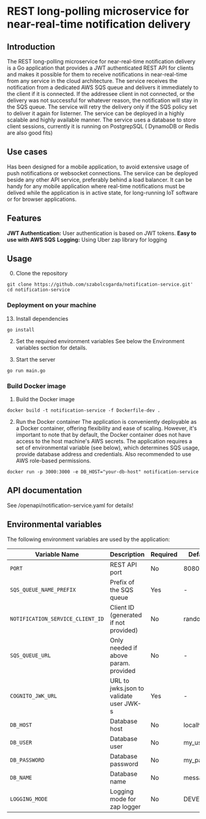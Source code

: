 # REST long-polling microservice for near-real-time notification delivery

## Introduction
The REST long-polling microservice for near-real-time notification delivery is a
Go application that provides a JWT authenticated REST API for clients and makes
it possible for them to receive notifications in near-real-time from any service in the
cloud architecture.
The service receives the notification from a dedicated AWS SQS queue and delivers it immediately to
the client if it is connected. If the addressee client in not connected, or the delivery
was not successful for whatever reason, the notification will stay in the SQS queue. The
service will retry the delivery only if the SQS policy set to deliver it again for listerner.
The service can be deployed in a highly scalable and highly available manner.
The service uses a database to store client sessions, currently it is running on PostgrepSQL (
DynamoDB or Redis are also good fits)

## Use cases
Has been designed for a mobile application, to avoid extensive usage of push notifications or websocket connections. The serviice can be deployed beside any other API
service, preferably behind a load balancer. It can be handy for any mobile application where real-time notifications must be delived while the 
application is in active state, for long-running IoT software or for browser applications.

## Features
<b>JWT Authentication:</b> User authentication is based on JWT tokens.
<b>Easy to use with AWS SQS</b>
<b>Logging:</b> Using Uber zap library for logging

## Usage
0. Clone the repository
```
git clone https://github.com/szabolcsgarda/notification-service.git'
cd notification-service
```

### Deployment on your machine
13. Install dependencies
```
go install
```

2. Set the required environment variables
   See below the Environment variables section for details.

3. Start the server

```
go run main.go
```

### Build Docker image
1. Build the Docker image
```
docker build -t notification-service -f Dockerfile-dev .
```

2. Run the Docker container
   The application is conveniently deployable as a Docker container, offering flexibility
   and ease of scaling. However, it's important to note that by default, the Docker
   container does not have access to the host machine's AWS secrets. The application requires a
   set of environmental variable (see below), which determines SQS usage, provide database address
   and credentials. Also recommended to use AWS role-based permissions.
```
docker run -p 3000:3000 -e DB_HOST="your-db-host" notification-service
```
## API documentation
See /openapi/notification-service.yaml for details!

## Environmental variables
The following environment variables are used by the application:

| Variable Name                     | Description                             |Required   |Default Value    |
|-----------------------------------|-----------------------------------------|-----------|-----------------|
| `PORT`                            | REST API port                           | No        | 8080            |
| `SQS_QUEUE_NAME_PREFIX`           | Prefix of the SQS queue                 | Yes       | -               |
| `NOTIFICATION_SERVICE_CLIENT_ID`  | Client ID (generated if not provided)   | No        | random          |
| `SQS_QUEUE_URL`                   | Only needed if above param. provided    | No        | -               |
| `COGNITO_JWK_URL`                 | URL to jwks.json to validate user JWK-s | Yes       | -               |
| `DB_HOST`                         | Database host                           | No        | localhost       |
| `DB_USER`                         | Database user                           | No        | my_user         |
| `DB_PASSWORD`                     | Database password                       | No        | my_password     |
| `DB_NAME`                         | Database name                           | No        | message_service |
| `LOGGING_MODE`                    | Logging mode for zap logger             | No        | DEVELOPMENT     |
